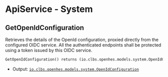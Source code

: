 # ApiService - System

## GetOpenIdConfiguration

Retrieves the details of the OpenId configuration, proxied directly from the configured OIDC service.
 All the authenticated endpoints shall be protected using a token issued by this OIDC service.

```proto
GetOpenIdConfiguration() returns (io.clbs.openhes.models.system.OpenIdConfiguration)
```

- Output: [`io.clbs.openhes.models.system.OpenIdConfiguration`](model-io-clbs-openhes-models-system-openidconfiguration.md)

